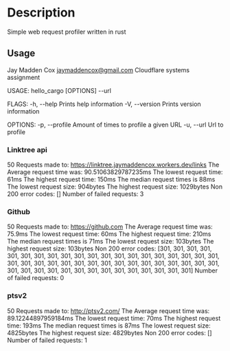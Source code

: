 # Description

Simple web request profiler written in rust

## Usage
Jay Madden Cox <jaymaddencox@gmail.com>
Cloudflare systems assignment

USAGE:
    hello_cargo [OPTIONS] --url <url>

FLAGS:
    -h, --help       Prints help information
    -V, --version    Prints version information

OPTIONS:
    -p, --profile <profile>    Amount of times to profile a given URL
    -u, --url <url>            Url to profile

### Linktree api

50 Requests made to: https://linktree.jaymaddencox.workers.dev/links
The Average request time was: 90.51063829787235ms
The lowest request time: 61ms
The highest request time: 150ms
The median request times is 88ms
The lowest request size: 904bytes
The highest request size: 1029bytes
Non 200 error codes: []
Number of failed requests: 3

### Github 
50 Requests made to: https://github.com
The Average request time was: 75.9ms
The lowest request time: 60ms
The highest request time: 210ms
The median request times is 71ms
The lowest request size: 103bytes
The highest request size: 103bytes
Non 200 error codes: [301, 301, 301, 301, 301, 301, 301, 301, 301, 301, 301, 301, 301, 301, 301, 301, 301, 301, 301, 301, 301, 301, 301, 301, 301, 301, 301, 301, 301, 301, 301, 301, 301, 301, 301, 301, 301, 301, 301, 301, 301, 301, 301, 301, 301, 301, 301, 301, 301, 301]
Number of failed requests: 0


### ptsv2
50 Requests made to: http://ptsv2.com/
The Average request time was: 89.12244897959184ms
The lowest request time: 70ms
The highest request time: 193ms
The median request times is 87ms
The lowest request size: 4825bytes
The highest request size: 4829bytes
Non 200 error codes: []
Number of failed requests: 1